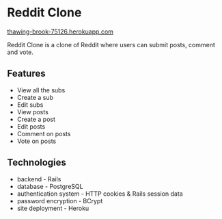 # Reddit Clone

[thawing-brook-75126.herokuapp.com](https://thawing-brook-75126.herokuapp.com)

Reddit Clone is a clone of Reddit where users can submit posts, comment and vote.

## Features
- View all the subs  
- Create a sub  
- Edit subs  
- View posts  
- Create a post  
- Edit posts  
- Comment on posts  
- Vote on posts  

## Technologies 
- backend - Rails  
- database - PostgreSQL  
- authentication system - HTTP cookies & Rails session data  
- password encryption - BCrypt    
- site deployment - Heroku  
